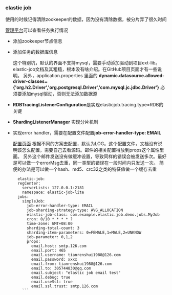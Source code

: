 ### elastic job
使用的时候记得清除zookeeper的数据，因为没有清除数据，被分片弄了很久时间

[管理平台](https://github.com/apache/shardingsphere-elasticjob-ui)可以查看任务执行情况
- 添加zookeeper节点信息
- 添加任务的数据库信息
    
    这个特别坑，默认的界面不支持mysql，需要手动添加驱动到项目ext-lib。elastic-job文档及其粗糙，根本没有啥介绍。在GitHub项目页面才有一些说明。
    另外，application.properties 里面的
**dynamic.datasource.allowed-driver-classes={'org.h2.Driver','org.postgresql.Driver','com.mysql.jc.jdbc.Driver'}** 
  必须要添加mysql驱动，否则无法添加数据源
- **RDBTracingListenerConfiguration**是实现elasticjob.tracing.type=RDB的关键
- **ShardingListenerManager** 实现分片机制
- 实现error handler，需要在配置文件配置**job-error-handler-type: EMAIL**
  
    [配置页面](https://shardingsphere.apache.org/elasticjob/current/cn/user-manual/elasticjob-lite/configuration/built-in-strategy/error-handler/)
    根据不同的方案去配置，默认为LOG。这个配置文件，文档没有说明该怎么配置，需要自己去看源码。邮件的相关配置得放到props这个属性里面。
    另外这个邮件发送没有做缓冲设置，导致同样的错误会被发送多次。最好是可以做一个errorMsg去重，同一类型的错误在一段时间内只发送一次。
    简便的办法是可以做一个hash、md5、crc32之类的特征值做一个缓存去重
  
  ```
    elastic-job:
    regCenter:
      serverLists: 127.0.0.1:2181
      namespace: elastic-job-lite
    jobs:
      simpleJob:
        job-error-handler-type: EMAIL
        job-sharding-strategy-type: AVG_ALLOCATION
        elastic-job-class: com.example.elastic.job.demo.jobs.MyJob
        cron: 0/10 * * * * ?
        time-zone: GMT+08:00
        sharding-total-count: 3
        sharding-item-parameters: 0=FEMALE,1=MALE,2=UNKNOW
        job-parameter: 0,1,2
        props:
          email.host: smtp.126.com
          email.port: 465
          email.username: tianrenshui1988@126.com
          email.password: xxxx
          email.from: tianrenshui1988@126.com
          email.to: 305744830@qq.com
          email.subject: "elastic job email test"
          email.debug: true
          email.useSsl: true
          email.ssl.trust: smtp.126.com
      ```
